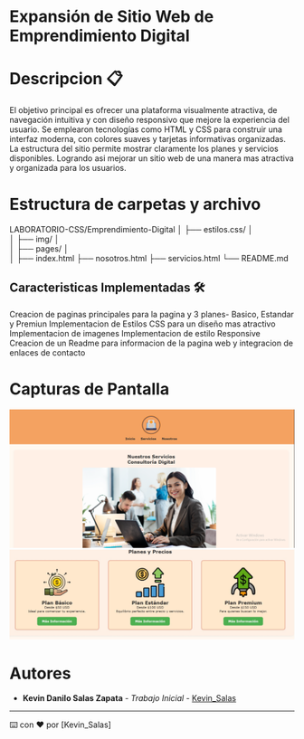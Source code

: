 # Expansión de Sitio Web de Emprendimiento Digital

# Descripcion 📋
El objetivo principal es ofrecer una plataforma visualmente atractiva, de navegación intuitiva y con diseño responsivo que mejore la experiencia del usuario. Se emplearon tecnologías como HTML y CSS para construir una interfaz moderna, con colores suaves y tarjetas informativas organizadas. La estructura del sitio permite mostrar claramente los planes y servicios disponibles. Logrando asi mejorar un sitio web de una manera mas atractiva y organizada para los usuarios. 

# Estructura de carpetas y archivo 
LABORATORIO-CSS/Emprendimiento-Digital
│
├── estilos.css/
│   
│
├── img/
│   
│
├── pages/
│  
│
├── index.html
├── nosotros.html
├── servicios.html
└── README.md
## Caracteristicas Implementadas 🛠️

Creacion de paginas principales para la pagina y 3 planes- Basico, Estandar y Premiun 
Implementacion de Estilos CSS para un diseño mas atractivo 
Implementacion de imagenes 
Implementacion de estilo Responsive
Creacion de un Readme para informacion de la pagina web y integracion de enlaces de contacto 

# Capturas de Pantalla
 <img src="img/image.png" alt="Emprendimiento digital">
 <img src="img/planesimg.jpeg" alt="Emprendimiento digital">

# Autores 
* **Kevin Danilo Salas Zapata** - *Trabajo Inicial* - [Kevin_Salas](https://github.com/kevinsalsss)

---
⌨️ con ❤️ por [Kevin_Salas]